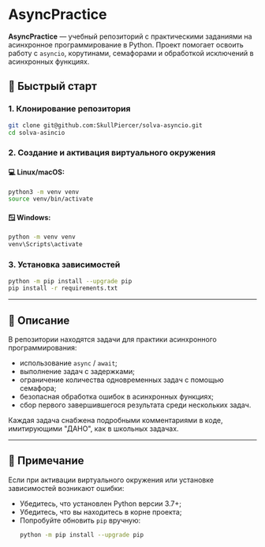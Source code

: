# AsyncPractice

**AsyncPractice** — учебный репозиторий с практическими заданиями на асинхронное программирование в Python. Проект помогает освоить работу с `asyncio`, корутинами, семафорами и обработкой исключений в асинхронных функциях.

## 🚀 Быстрый старт

### 1. Клонирование репозитория

```bash
git clone git@github.com:SkullPiercer/solva-asyncio.git
cd solva-asincio
```

### 2. Создание и активация виртуального окружения

#### 💻 Linux/macOS:

```bash
python3 -m venv venv
source venv/bin/activate
```

#### 🪟 Windows:

```bash
python -m venv venv
venv\Scripts\activate
```

### 3. Установка зависимостей

```bash
python -m pip install --upgrade pip
pip install -r requirements.txt
```

---

## 🧾 Описание

В репозитории находятся задачи для практики асинхронного программирования:

- использование `async` / `await`;
- выполнение задач с задержками;
- ограничение количества одновременных задач с помощью семафора;
- безопасная обработка ошибок в асинхронных функциях;
- сбор первого завершившегося результата среди нескольких задач.

Каждая задача снабжена подробными комментариями в коде, имитирующими "ДАНО", как в школьных задачах.

---

## 📌 Примечание

Если при активации виртуального окружения или установке зависимостей возникают ошибки:

- Убедитесь, что установлен Python версии 3.7+;
- Убедитесь, что вы находитесь в корне проекта;
- Попробуйте обновить `pip` вручную:  
  ```bash
  python -m pip install --upgrade pip
  ```
